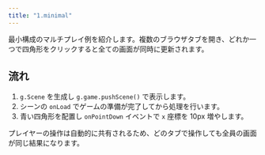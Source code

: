 ```yaml
---
title: "1.minimal"
---
```


最小構成のマルチプレイ例を紹介します。複数のブラウザタブを開き、どれか一つで四角形をクリックすると全ての画面が同時に更新されます。

## 流れ

1. `g.Scene` を生成し `g.game.pushScene()` で表示します。
2. シーンの `onLoad` でゲームの準備が完了してから処理を行います。
3. 青い四角形を配置し `onPointDown` イベントで `x` 座標を 10px 増やします。

プレイヤーの操作は自動的に共有されるため、どのタブで操作しても全員の画面が同じ結果になります。
